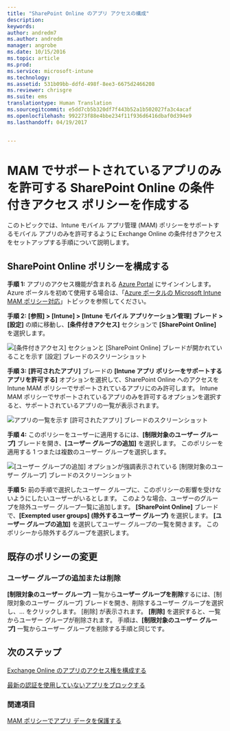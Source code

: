 ```yaml
---
title: "SharePoint Online のアプリ アクセスの構成"
description: 
keywords: 
author: andredm7
ms.author: andredm
manager: angrobe
ms.date: 10/15/2016
ms.topic: article
ms.prod: 
ms.service: microsoft-intune
ms.technology: 
ms.assetid: 531b09bb-ddfd-498f-8ee3-6675d2466208
ms.reviewer: chrisgre
ms.suite: ems
translationtype: Human Translation
ms.sourcegitcommit: e5dd7cb5b320df7f443b52a1b502027fa3c4acaf
ms.openlocfilehash: 992273f88e4bbe234f11f936d6416dbaf0d394e9
ms.lasthandoff: 04/19/2017


---
```


# <a name="create-a-sharepoint-online-conditional-access-policy-to-only-allow-apps-supported-by-mam"></a>MAM でサポートされているアプリのみを許可する SharePoint Online の条件付きアクセス ポリシーを作成する
このトピックでは、Intune モバイル アプリ管理 (MAM) ポリシーをサポートするモバイル アプリのみを許可するように Exchange Online の条件付きアクセスをセットアップする手順について説明します。

## <a name="configure-a-sharepoint-online-policy"></a>SharePoint Online ポリシーを構成する
**手順 1:** アプリのアクセス機能が含まれる [Azure Portal](https://portal.azure.com) にサインインします。 Azure ポータルを初めて使用する場合は、「[Azure ポータルの Microsoft Intune MAM ポリシー対応](azure-portal-for-microsoft-intune-mam-policies.md)」トピックを参照してください。

**手順 2:** **[参照] > [Intune] > [Intune モバイル アプリケーション管理] ブレード > [設定]** の順に移動し、**[条件付きアクセス]** セクションで **[SharePoint Online]** を選択します。

![[条件付きアクセス] セクションと [SharePoint Online] ブレードが開かれていることを示す [設定] ブレードのスクリーンショット](../media/mam-ca-settings-spo.png)

**手順 3:** **[許可されたアプリ]** ブレードの **[Intune アプリ ポリシーをサポートするアプリを許可する]** オプションを選択して、SharePoint Online へのアクセスを Intune MAM ポリシーでサポートされているアプリにのみ許可します。 Intune MAM ポリシーでサポートされているアプリのみを許可するオプションを選択すると、サポートされているアプリの一覧が表示されます。

![アプリの一覧を示す [許可されたアプリ] ブレードのスクリーンショット](../media/mam-ca-spo-allowed-apps.png)

**手順 4:** このポリシーをユーザーに適用するには、**[制限対象のユーザー グループ]** ブレードを開き、**[ユーザー グループの追加]** を選択します。 このポリシーを適用する 1 つまたは複数のユーザー グループを選択します。

![[ユーザー グループの追加] オプションが強調表示されている [制限対象のユーザー グループ] ブレードのスクリーンショット](../media/mam-ca-spo-restricted-groups.png)


**手順 5:** 前の手順で選択したユーザー グループに、このポリシーの影響を受けないようにしたいユーザーがいるとします。 このような場合、ユーザーのグループを除外ユーザー グループ一覧に追加します。 **[SharePoint Online]** ブレードで、**[Exempted user groups] (除外するユーザー グループ)** を選択します。 **[ユーザー グループの追加]** を選択してユーザー グループの一覧を開きます。 このポリシーから除外するグループを選択します。  

## <a name="modifying-an-existing-policy"></a>既存のポリシーの変更
### <a name="adding-or-deleting-user-groups"></a>ユーザー グループの追加または削除
**[制限対象のユーザー グループ]** 一覧から**ユーザー グループを削除**するには、[制限対象のユーザー グループ] ブレードを開き、削除するユーザー グループを選択し、... をクリックします。 [削除] が表示されます。 **[削除]** を選択すると、一覧からユーザー グループが削除されます。 手順は、**[制限対象のユーザー グループ]** 一覧からユーザー グループを削除する手順と同じです。


## <a name="next-steps"></a>次のステップ
[Exchange Online のアプリのアクセス権を構成する](mam-ca-for-exchange-online.md)

[最新の認証を使用していないアプリをブロックする](block-apps-with-no-modern-authentication.md)

### <a name="see-also"></a>関連項目

[MAM ポリシーでアプリ データを保護する](protect-app-data-using-mobile-app-management-policies-with-microsoft-intune.md)

